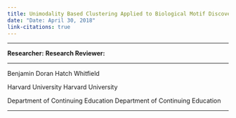 ```yaml
---
title: Unimodality Based Clustering Applied to Biological Motif Discovery
date: "Date: April 30, 2018"
link-citations: true
---
```


------------------------------------------------------------------------
**Researcher:**                      **Research Reviewer:**
-----------------------------------  -----------------------------------
Benjamin Doran                       Hatch Whitfield

Harvard University                   Harvard University

Department of Continuing Education   Department of Continuing Education
-----------------------------------  -----------------------------------
